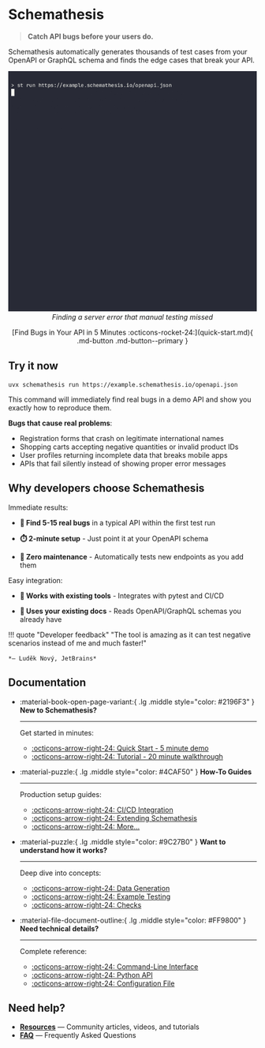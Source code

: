 # Schemathesis

> **Catch API bugs before your users do.** 

Schemathesis automatically generates thousands of test cases from your OpenAPI or GraphQL schema and finds the edge cases that break your API.

<p align="center">
  <img src="https://raw.githubusercontent.com/schemathesis/schemathesis/master/img/demo.gif" alt="Schemathesis automatically finding a server error"/>
  <br>
  <i>Finding a server error that manual testing missed</i>
</p>

<div align="center" markdown>
[Find Bugs in Your API in 5 Minutes :octicons-rocket-24:](quick-start.md){ .md-button .md-button--primary }
</div>

## Try it now

```console
uvx schemathesis run https://example.schemathesis.io/openapi.json
```

This command will immediately find real bugs in a demo API and show you exactly how to reproduce them.

**Bugs that cause real problems**:

- Registration forms that crash on legitimate international names
- Shopping carts accepting negative quantities or invalid product IDs
- User profiles returning incomplete data that breaks mobile apps
- APIs that fail silently instead of showing proper error messages

## Why developers choose Schemathesis

Immediate results:

 - **🎯 Find 5-15 real bugs** in a typical API within the first test run

 - **⏱️ 2-minute setup** - Just point it at your OpenAPI schema

 - **🔄 Zero maintenance** - Automatically tests new endpoints as you add them

Easy integration:

 - **🔌 Works with existing tools** - Integrates with pytest and CI/CD

 - **📑 Uses your existing docs** - Reads OpenAPI/GraphQL schemas you already have

!!! quote "Developer feedback"
    "The tool is amazing as it can test negative scenarios instead of me and much faster!" 
    
    *— Luděk Nový, JetBrains*

## Documentation

<div class="grid cards" markdown>

-   :material-book-open-page-variant:{ .lg .middle style="color: #2196F3" } __New to Schemathesis?__

    ---

    Get started in minutes:

    - [:octicons-arrow-right-24: Quick Start - 5 minute demo](quick-start.md)
    - [:octicons-arrow-right-24: Tutorial - 20 minute walkthrough](tutorial.md)

-   :material-puzzle:{ .lg .middle style="color: #4CAF50" } __How-To Guides__

    ---

    Production setup guides:

     - [:octicons-arrow-right-24: CI/CD Integration](guides/cicd.md)
     - [:octicons-arrow-right-24: Extending Schemathesis](guides/extending.md)
     - [:octicons-arrow-right-24: More...](guides/index.md)

-   :material-puzzle:{ .lg .middle style="color: #9C27B0" } __Want to understand how it works?__

    ---

    Deep dive into concepts:

     - [:octicons-arrow-right-24: Data Generation](explanations/data-generation.md)
     - [:octicons-arrow-right-24: Example Testing](explanations/examples.md)
     - [:octicons-arrow-right-24: Checks](explanations/checks.md)

-   :material-file-document-outline:{ .lg .middle style="color: #FF9800" } __Need technical details?__

    ---

    Complete reference:

     - [:octicons-arrow-right-24: Command-Line Interface](reference/cli.md)
     - [:octicons-arrow-right-24: Python API](reference/python.md)
     - [:octicons-arrow-right-24: Configuration File](reference/configuration.md)

</div>

## Need help?

* **[Resources](resources.md)** — Community articles, videos, and tutorials
* **[FAQ](faq.md)** — Frequently Asked Questions

